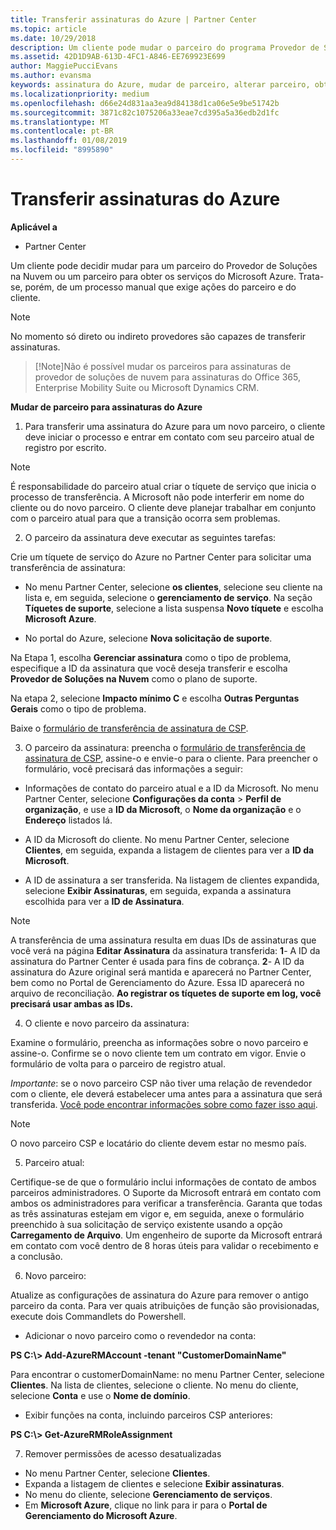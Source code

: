 ```yaml
---
title: Transferir assinaturas do Azure | Partner Center
ms.topic: article
ms.date: 10/29/2018
description: Um cliente pode mudar o parceiro do programa Provedor de Soluções na Nuvem que usa para os serviços do Microsoft Azure. No entanto, esse é um processo manual que exige ações do parceiro e do cliente.
ms.assetid: 42D1D9AB-613D-4FC1-A846-EE769923E699
author: MaggiePucciEvans
ms.author: evansma
keywords: assinatura do Azure, mudar de parceiro, alterar parceiro, obter novo parceiro, outro parceiro
ms.localizationpriority: medium
ms.openlocfilehash: d66e24d831aa3ea9d84138d1ca06e5e9be51742b
ms.sourcegitcommit: 3871c82c1075206a33eae7cd395a5a36edb2d1fc
ms.translationtype: MT
ms.contentlocale: pt-BR
ms.lasthandoff: 01/08/2019
ms.locfileid: "8995890"
---
```

# <a name="transfer-azure-subscriptions"></a>Transferir assinaturas do Azure 

**Aplicável a**

-  Partner Center

Um cliente pode decidir mudar para um parceiro do Provedor de Soluções na Nuvem ou um parceiro para obter os serviços do Microsoft Azure. Trata-se, porém, de um processo manual que exige ações do parceiro e do cliente.

>[!Note]  
>No momento só direto ou indireto provedores são capazes de transferir assinaturas.

>[!Note]Não é possível mudar os parceiros para assinaturas de provedor de soluções de nuvem para assinaturas do Office 365, Enterprise Mobility Suite ou Microsoft Dynamics CRM.



**Mudar de parceiro para assinaturas do Azure**

1. Para transferir uma assinatura do Azure para um novo parceiro, o cliente deve iniciar o processo e entrar em contato com seu parceiro atual de registro por escrito. 
>[!Note]
>É responsabilidade do parceiro atual criar o tíquete de serviço que inicia o processo de transferência. A Microsoft não pode interferir em nome do cliente ou do novo parceiro. O cliente deve planejar trabalhar em conjunto com o parceiro atual para que a transição ocorra sem problemas.

2. O parceiro da assinatura deve executar as seguintes tarefas:

Crie um tíquete de serviço do Azure no Partner Center para solicitar uma transferência de assinatura:
-   No menu Partner Center, selecione **os clientes**, selecione seu cliente na lista e, em seguida, selecione o **gerenciamento de serviço**. Na seção **Tíquetes de suporte**, selecione a lista suspensa **Novo tíquete** e escolha **Microsoft Azure**.

-   No portal do Azure, selecione **Nova solicitação de suporte**.

Na Etapa 1, escolha **Gerenciar assinatura** como o tipo de problema, especifique a ID da assinatura que você deseja transferir e escolha **Provedor de Soluções na Nuvem** como o plano de suporte.

Na etapa 2, selecione **Impacto mínimo C** e escolha **Outras Perguntas Gerais** como o tipo de problema.

Baixe o [formulário de transferência de assinatura de CSP](https://assets.windowsphone.com/5222c408-e546-4e01-b72a-2ec7d4c43d57/CSP_Subscription_Transfer_Form_Azure_InvariantCulture_Default.zip).

3. O parceiro da assinatura: preencha o [formulário de transferência de assinatura de CSP](https://assets.windowsphone.com/5222c408-e546-4e01-b72a-2ec7d4c43d57/CSP_Subscription_Transfer_Form_Azure_InvariantCulture_Default.zip), assine-o e envie-o para o cliente. Para preencher o formulário, você precisará das informações a seguir:

- Informações de contato do parceiro atual e a ID da Microsoft. No menu Partner Center, selecione **Configurações da conta** &gt; **Perfil de organização**, e use a **ID da Microsoft**, o **Nome da organização** e o **Endereço** listados lá.

- A ID da Microsoft do cliente. No menu Partner Center, selecione **Clientes**, em seguida, expanda a listagem de clientes para ver a **ID da Microsoft**.

- A ID de assinatura a ser transferida. Na listagem de clientes expandida, selecione **Exibir Assinaturas**, em seguida, expanda a assinatura escolhida para ver a **ID de Assinatura**.

>[!Note]
>A transferência de uma assinatura resulta em duas IDs de assinaturas que você verá na página **Editar Assinatura** da assinatura transferida: **1**- A ID da assinatura do Partner Center é usada para fins de cobrança. 
**2**- A ID da assinatura do Azure original será mantida e aparecerá no Partner Center, bem como no Portal de Gerenciamento do Azure. Essa ID aparecerá no arquivo de reconciliação.  **Ao registrar os tíquetes de suporte em log, você precisará usar ambas as IDs.**

4. O cliente e novo parceiro da assinatura:

Examine o formulário, preencha as informações sobre o novo parceiro e assine-o. Confirme se o novo cliente tem um contrato em vigor. Envie o formulário de volta para o parceiro de registro atual.

*Importante*: se o novo parceiro CSP não tiver uma relação de revendedor com o cliente, ele deverá estabelecer uma antes para a assinatura que será transferida. [Você pode encontrar informações sobre como fazer isso aqui](request-a-relationship-with-a-customer.md).

>[!Note]
>O novo parceiro CSP e locatário do cliente devem estar no mesmo país. 

5. Parceiro atual:

Certifique-se de que o formulário inclui informações de contato de ambos parceiros administradores. O Suporte da Microsoft entrará em contato com ambos os administradores para verificar a transferência. Garanta que todas as três assinaturas estejam em vigor e, em seguida, anexe o formulário preenchido à sua solicitação de serviço existente usando a opção **Carregamento de Arquivo**. Um engenheiro de suporte da Microsoft entrará em contato com você dentro de 8 horas úteis para validar o recebimento e a conclusão.

6. Novo parceiro:

Atualize as configurações de assinatura do Azure para remover o antigo parceiro da conta. Para ver quais atribuições de função são provisionadas, execute dois Commandlets do Powershell.

-   Adicionar o novo parceiro como o revendedor na conta:

**PS C:\\&gt; Add-AzureRMAccount -tenant "CustomerDomainName"**

Para encontrar o customerDomainName: no menu Partner Center, selecione **Clientes**. Na lista de clientes, selecione o cliente. No menu do cliente, selecione **Conta** e use o **Nome de domínio**.

-   Exibir funções na conta, incluindo parceiros CSP anteriores:

**PS C:\\&gt; Get-AzureRMRoleAssignment**

7. Remover permissões de acesso desatualizadas

-  No menu Partner Center, selecione **Clientes**. 
-  Expanda a listagem de clientes e selecione **Exibir assinaturas**. 
-  No menu do cliente, selecione **Gerenciamento de serviços**. 
-  Em **Microsoft Azure**, clique no link para ir para o **Portal de Gerenciamento do Microsoft Azure**.

 

 



